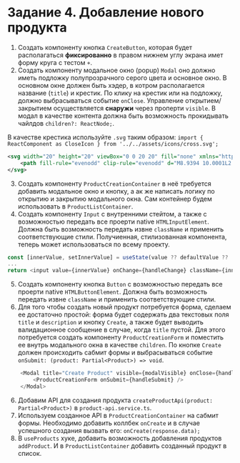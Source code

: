 # Задание 4. Добавление нового продукта
1. Создать компоненту кнопка `CreateButton`, которая будет располагаться **фиксированно** в правом нижнем углу экрана имет форму круга с тестом `+`.
2. Создать компоненту модальное окно (popup) `Modal` оно должно иметь подложку полупрозрачного серого цвета и основное окно. В основном окне должен быть хэдер, в котром располагается название (`title`) и крестик. По клику на крестик или на подложку, должно выбрасываться событие `onClose`. Управление открытием/закрытием осуществляется **снаружи** через проперти `visible`. В модал в качестве контента должна быть возможность прокидывать чайлдов `children?: ReactNode;`.

В качестве крестика используйте `.svg` таким образом: `import { ReactComponent as CloseIcon } from '../../assets/icons/cross.svg';` 
```svg
<svg width="20" height="20" viewBox="0 0 20 20" fill="none" xmlns="http://www.w3.org/2000/svg">
    <path fill-rule="evenodd" clip-rule="evenodd" d="M8.9394 10.0001L2.46973 3.53039L3.53039 2.46973L10.0001 8.9394L16.4697 2.46973L17.5304 3.53039L11.0607 10.0001L17.5304 16.4697L16.4697 17.5304L10.0001 11.0607L3.53039 17.5304L2.46973 16.4697L8.9394 10.0001Z"/>
</svg>
```
3. Создать компоненту `ProductCreationContainer` в неё требуется добавить модальное окно и кнопку, а ак же написать логику по открытию и закрытию модального окна. Сам контейнер будем использовать в `ProductListContainer`.
4. Создать компоненту `Input` с внутренними стейтом, а также c возможностью передать все проерти native `HTMLInputElement`. Должна быть возможность передать извне `className` и применить соответствующие стили. Получиенная, стилизованная компонента, теперь может использоваться по всему проекту. 
```typescript jsx
const [innerValue, setInnerValue] = useState(value ?? defaultValue ?? '');
...
return <input value={innerValue} onChange={handleChange} className={innerClassName} {...rest} /
```

5. Создать компоненту кнопка `Button` c возможностью передать все проерти native `HTMLButtonElement`. Должна быть возможность передать извне `className` и применить соответствующие стили.
6. Для того чтобы создать новый продукт потребуется форма, сделаем ее достаточно простой: форма будет содержать два текстовых поля `title` и `description` и кнопку `Сreate`, а также будет выводить валидационное сообщение в случае, когда `title` пустой. Для этого потребуется создать компоненту `ProductCreationForm` и поместить ее внутрь модального окна в качестве `children`. По кнопке `Create` должен происходить сабмит формы и выбрасываться событие `onSubmit: (product: Partial<Product>) => void`.

```typescript jsx
    <Modal title="Create Product" visible={modalVisible} onClose={handleModalClose}>
        <ProductCreationForm onSubmit={handleSubmit} />
    </Modal>
```
6. Добавим API для создания продукта `createProductApi(product: Partial<Product>)` в `product-api.service.ts`.
7. Используем созданное API в `ProductCreationContainer` на сабмит формы. Необходимо добавить коллбек `onCreate` и в случае успешного создания вызвать его: `onCreate(response.data);`
8. В `useProducts` хуке, добавить возможность добавления продуктов `addProduct`. И в `ProductListContainer` добавить созданный продукт в список.